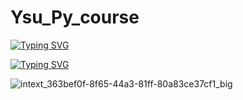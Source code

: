# Ysu_Py_course

<a href="https://git.io/typing-svg"><img src="https://readme-typing-svg.herokuapp.com?font=Fira+Code&pause=1000&color=212EF7&width=435&lines=Hi+there%2C+I'm+Pasha+" alt="Typing SVG" /></a>

<a href="https://git.io/typing-svg"><img src="https://readme-typing-svg.herokuapp.com?font=Fira+Code&pause=1000&color=58C1F7&width=435&lines=ysu_python_course_tracking" alt="Typing SVG" /></a>


![intext_363bef0f-8f65-44a3-81ff-80a83ce37cf1_big](https://user-images.githubusercontent.com/86608170/218256533-470f434f-23ee-45a7-9d47-a23d023865df.jpeg)
